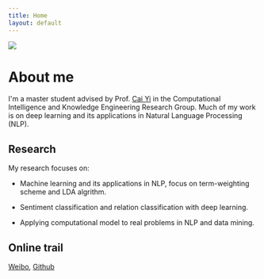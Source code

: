 ```yaml
---
title: Home
layout: default
---
```


<img class="post-image" src="{{ site.baseurl }}/psb.jpeg" />

# About me
I'm a master student advised by Prof. [Cai Yi][rlar] in the Computational Intelligence and Knowledge Engineering Research Group.
Much of my work is on deep learning and its applications in Natural Language Processing (NLP). 

[rlar]: http://www2.scut.edu.cn/s/87/t/75/34/a2/info79010.htm




## Research
My research focuses on:  

* Machine learning and its applications in NLP, focus on term-weighting scheme and LDA algrithm.

* Sentiment classification and relation classification with deep learning.

* Applying computational model to real problems in NLP and data mining.


## Online trail
[Weibo][weibo], [Github][github]

[weibo]: http://weibo.com/u/3165807603
[github]: https://github.com/690312856


